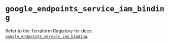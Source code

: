 # `google_endpoints_service_iam_binding`

Refer to the Terraform Registory for docs: [`google_endpoints_service_iam_binding`](https://www.terraform.io/docs/providers/google/r/endpoints_service_iam_binding).
